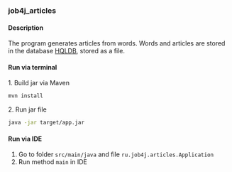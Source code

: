 ### job4j_articles

#### Description

The program generates articles from words. Words and articles are stored in the database <a href="http://hsqldb.org/">HQLDB</a>, 
stored as a file.

#### Run via terminal

<p>1. Build jar via Maven</p>

```bash
mvn install
```
<p>2. Run jar file</p>

```bash
java -jar target/app.jar
```

#### Run via IDE

1. Go to folder ``src/main/java`` and file ``ru.job4j.articles.Application``
2. Run method ``main`` in IDE
